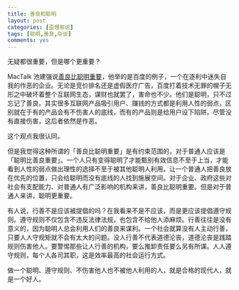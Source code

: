 ```yaml
---
title: 善良和聪明
layout: post
categories: [歪理邪说]
tags: [聪明,善良,杂谈]
comments: yes
---
```


无疑都很重要，但是哪个更重要？ 

MacTalk 池建强说[善良比聪明重要](https://zhuanlan.zhihu.com/p/20519994)，他举的是百度的例子，一个在逐利中迷失自我的作恶的企业。无论是竞价排名还是虚假医疗广告，百度打着技术无罪的幌子无形之中破坏着整个互联网生态，谋财也就罢了，害命也不少。他们是聪明，只不过忘记了善良。其实很多互联网产品吸引用户、赚钱的方式都是利用人性的弱点，区别就在于有的产品会有不伤害人的底线，而有的产品则是给用户设下陷阱。尽管没有直接伤害，这后者依然是作恶。 

这个观点我很认同。 

但是我觉得这种所谓的「善良比聪明重要」是有约束范围的，对于普通人应该是「聪明比善良重要」。一个人只有变得聪明了才能甄别有效信息不至于上当，才能看到人性的弱点做出理性的选择不至于被其他聪明人利用。让一个普通人把善良放在优先的位置，只会给聪明而没有底线的人找到施展空间。对于企业、政府这些对社会有支配能力、对普通人有广泛影响的机构来讲，善良比聪明重要。但是对于普通人来讲，聪明更重要。 

有人说，行善不是应该被提倡的吗？在我看来不是不应该，而是更应该提倡遵守规则。遵守规则不仅包含不违反法律法规，也包含不给他人添麻烦。行善往往是没有意义的，因为聪明人总会利用人们的善良来谋利。一个社会就算没有人主动行善，只要人人守规矩就不会有太大的问题。没人行善不代表道德沦丧，道德沦丧是践踏规则伤害他人。要警惕那些让人行善的机构，要么推卸责任要么另有所谋。人人遵守规则，每个人各司其职，这是效率最高的社会运行方式。 

做一个聪明、遵守规则、不伤害他人也不被他人利用的人，就是合格的现代人，就是一个好人。